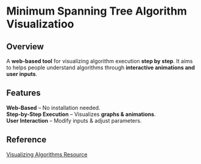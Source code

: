 # Minimum Spanning Tree Algorithm Visualizatioo

## Overview
A **web-based tool** for visualizing algorithm execution **step by step**. It aims to helps people understand algorithms through **interactive animations and user inputs**.

## Features
**Web-Based** – No installation needed.  
**Step-by-Step Execution** – Visualizes **graphs & animations**.  
**User Interaction** – Modify inputs & adjust parameters.  

## Reference  
[Visualizing Algorithms Resource](https://bost.ocks.org/mike/algorithms/)
